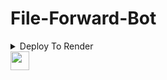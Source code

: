 # File-Forward-Bot
<details><summary>Deploy To Render</summary>
<br>
<b>
Use these commands:
<br>
<br>
• Build Command: <code>pip3 install -U -r requirements.txt</code>
<br>
<br>
• Start Command: <code>python3 bot.py</code>
<br>
<br>
Go to https://uptimerobot.com/ and add a monitor to keep your bot alive.
<br>
<br>
Use these settings when adding a monitor:</b>
<br>
<br>
<img src="https://telegra.ph/file/a79a156e44f43c9833b50.jpg" alt="render template">
<br>
<br>
<b>Click on the below button to deploy directly to render ↓</b>
<br>
<br>
<a href="https://render.com/deploy?repo=https://github.com/pjvip/Forward-Bot-Beta/tree/web">
<img src="https://render.com/images/deploy-to-render-button.svg" alt="Deploy to Render">
</a>
Heroku
[![Deploy](https://www.herokucdn.com/deploy/button.svg)](https://heroku.com/deploy?template=https://github.com/pjvip/Forward-Bot-Beta)
  
</details>
<a href="https://heroku.com/deploy?template=https://github.com/tiger7815/FORWARD-BOT-BETA">
     <img height="30px" src="https://img.shields.io/badge/Deploy%20To%20Heroku-blueviolet?style=for-the-badge&logo=heroku">
  </a>

